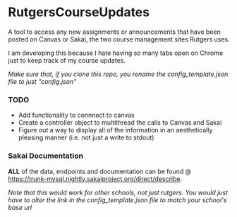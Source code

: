RutgersCourseUpdates
=======

A tool to access any new assignments or announcements that have been posted on Canvas or Sakai, the two course management sites Rutgers uses.

I am developing this because I hate having so many tabs open on Chrome just to keep track of my course updates.

*Make sure that, if you clone this repo, you rename the config_template.json file to just "config.json"*

### TODO

* Add functionality to connnect to canvas
* Create a controller object to multithread the calls to Canvas and Sakai
* Figure out a way to display all of the information in an aesthetically pleasing manner (i.e. not just a write to stdout)

### Sakai Documentation

**ALL** of the data, endpoints and documentation can be found @ https://trunk-mysql.nightly.sakaiproject.org/direct/describe. 


*Note that this would work for other schools, not just rutgers. You would just have to alter the link in the config_template.json file to match your school's base url*
